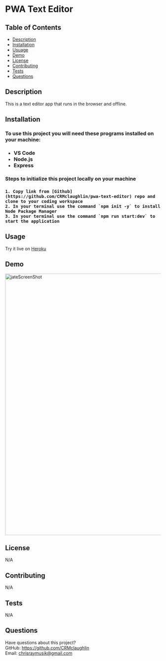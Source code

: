 # PWA Text Editor


## Table of Contents
  * [Description](#description)
  * [Installation](#installation)
  * [Usuage](#usage)
  * [Demo](#demo)
  * [License](#license)
  * [Contributing](#contributing)
  * [Tests](#tests)
  * [Questions](#questions)

  ## Description
 
 This is a text editor app that runs in the browser and offline. 

  
  ## Installation
  <h3> To use this project you will need these programs installed on your machine:<h3>
  
  * VS Code
  * Node.js
  * Express
  

  
  
  <h3> Steps to initialize this project locally on your machine <h3>
    
    1. Copy link from [Github](https://github.com/CRMclaughlin/pwa-text-editor) repo and clone to your coding workspace
    2. In your terminal use the command `npm init -y` to install Node Package Manager
    3. In your terminal use the command `npm run start:dev` to start the application
    

  
## Usage 


  Try it live on [Heroku](https://safe-badlands-78754.herokuapp.com/)
   
  
## Demo

<img width="843" alt="jateScreenShot" src="https://user-images.githubusercontent.com/111208223/214616990-05f05473-80f3-4bab-bcaa-dff05fb48cf4.png">



## License
N/A
  
  
## Contributing

N/A
  
## Tests
N/A
  
## Questions
Have questions about this project?  
GitHub: https://github.com/CRMclaughlin  
Email: chrisraymusik@gmail.com
